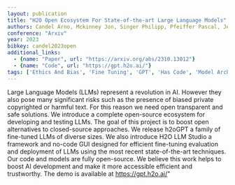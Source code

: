 ```yaml
---
layout: publication
title: "H2O Open Ecosystem For State-of-the-art Large Language Models"
authors: Candel Arno, Mckinney Jon, Singer Philipp, Pfeiffer Pascal, Jeblick Maximilian, Lee Chun Ming, Conde Marcos V.
conference: "Arxiv"
year: 2023
bibkey: candel2023open
additional_links:
  - {name: "Paper", url: "https://arxiv.org/abs/2310.13012"}
  - {name: "Code", url: "https://gpt.h2o.ai/"}
tags: ['Ethics And Bias', 'Fine Tuning', 'GPT', 'Has Code', 'Model Architecture', 'Pretraining Methods', 'Tools', 'Training Techniques']
---
```

Large Language Models (LLMs) represent a revolution in AI. However they also pose many significant risks such as the presence of biased private copyrighted or harmful text. For this reason we need open transparent and safe solutions. We introduce a complete open-source ecosystem for developing and testing LLMs. The goal of this project is to boost open alternatives to closed-source approaches. We release h2oGPT a family of fine-tuned LLMs of diverse sizes. We also introduce H2O LLM Studio a framework and no-code GUI designed for efficient fine-tuning evaluation and deployment of LLMs using the most recent state-of-the-art techniques. Our code and models are fully open-source. We believe this work helps to boost AI development and make it more accessible efficient and trustworthy. The demo is available at https://gpt.h2o.ai/"
